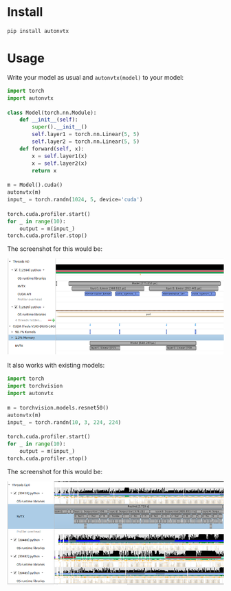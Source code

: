 # Install

```
pip install autonvtx
```

# Usage

Write your model as usual and `autonvtx(model)` to your model:

```python
import torch
import autonvtx

class Model(torch.nn.Module):
    def __init__(self):
        super().__init__()
        self.layer1 = torch.nn.Linear(5, 5)
        self.layer2 = torch.nn.Linear(5, 5)
    def forward(self, x):
        x = self.layer1(x)
        x = self.layer2(x)
        return x

m = Model().cuda()
autonvtx(m)
input_ = torch.randn(1024, 5, device='cuda')

torch.cuda.profiler.start()
for _ in range(10):
    output = m(input_)
torch.cuda.profiler.stop()
```

The screenshot for this would be:

![Screenshot 1](screenshot1.png)

It also works with existing models:

```python
import torch
import torchvision
import autonvtx

m = torchvision.models.resnet50()
autonvtx(m)
input_ = torch.randn(10, 3, 224, 224)

torch.cuda.profiler.start()
for _ in range(10):
    output = m(input_)
torch.cuda.profiler.stop()
```

The screenshot for this would be:

![Screenshot 2](screenshot2.png)
